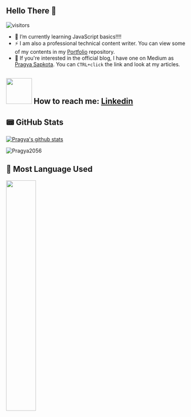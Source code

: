 ## Hello There 👋
![visitors](https://visitor-badge.laobi.icu/badge?page_id=shreyash00007)

- 🌱 I’m currently learning JavaScript basics!!!!
- ⚡ I am also a professional technical content writer. You can view some of my contents in my [Portfolio](https://github.com/Pragya2056/Portfolio) repository. 
- 🔭 If you're interested in the official blog, I have one on Medium as [Pragya Sapkota](https://medium.com/@pragyasapkota). You can `CTRL+click` the link and look at my articles. 

## <img src="https://media1.giphy.com/media/U29iRRUrtx1wjD4GR4/giphy.gif?cid=ecf05e472yvv7uqxuu6ufigm31tr1pxus9h4mrfjo8180qzh&rid=giphy.gif&ct=s" width="70"> How to reach me: [Linkedin](https://www.linkedin.com/in/pragya-sapkota-83a38a191/)

## 📟 GitHub Stats

<div align="left">
<a href="https://github.com/Pragya2056">
 <img align="center" src="https://github-readme-stats.vercel.app/api?username=Pragya2056&show_icons=true&theme=tokyonight&line_height=27" alt="Pragya's github stats"/>
</a>

<div align="left">
<p><img align="center" src="https://github-readme-streak-stats.herokuapp.com/?user=Pragya2056&theme=tokyonight" alt="Pragya2056" /></p>
  </div>

## 📄 Most Language Used
<p align="left">
	<img align="left"  width="40%" src="https://github-readme-stats.vercel.app/api/top-langs/?username=Pragya2056&layout=compact&theme=tokyonight&line_height=27" />
	
</p>

